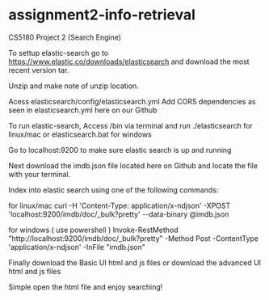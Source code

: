 # assignment2-info-retrieval
CS5180 Project 2 (Search Engine)


To settup elastic-search go to https://www.elastic.co/downloads/elasticsearch and download the most recent version tar.

Unzip and make note of unzip location.

Acess elasticsearch/config/elasticsearch.yml 
          Add CORS dependencies as seen in elasticsearch.yml here on our Github
          
To run elastic-search, Access /bin via terminal and run 
                              ./elasticsearch for linux/mac 
                                            or 
                              elasticsearch.bat for windows

Go to localhost:9200 to make sure elastic search is up and running

Next download the imdb.json file located here on Github and locate the file with your terminal.

Index into elastic search using one of the following commands: 

for linux/mac
curl -H 'Content-Type: application/x-ndjson' -XPOST 'localhost:9200/imdb/doc/_bulk?pretty' --data-binary @imdb.json

for windows ( use powershell ) 
Invoke-RestMethod "http://localhost:9200/imdb/doc/_bulk?pretty" -Method Post -ContentType 'application/x-ndjson' -InFile "imdb.json"

Finally download the Basic UI html and js files 
              or
        download the advanced UI html and js files
        
Simple open the html file and enjoy searching!
